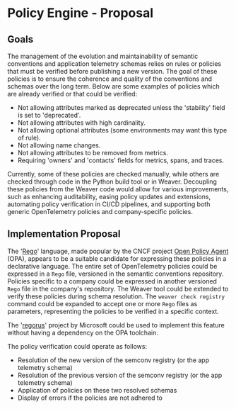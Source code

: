 # Policy Engine - Proposal

## Goals

The management of the evolution and maintainability of semantic conventions and
application telemetry schemas relies on rules or policies that must be verified
before publishing a new version. The goal of these policies is to ensure the
coherence and quality of the conventions and schemas over the long term. Below
are some examples of policies which are already verified or that could be
verified:
- Not allowing attributes marked as deprecated unless the 'stability' field is
set to 'deprecated'.
- Not allowing attributes with high cardinality.
- Not allowing optional attributes (some environments may want this type of
rule).
- Not allowing name changes.
- Not allowing attributes to be removed from metrics.
- Requiring 'owners' and 'contacts' fields for metrics, spans, and traces.

Currently, some of these policies are checked manually, while others are
checked through code in the Python build tool or in Weaver. Decoupling these
policies from the Weaver code would allow for various improvements, such as
enhancing auditability, easing policy updates and extensions, automating policy
verification in CI/CD pipelines, and supporting both generic OpenTelemetry
policies and company-specific policies.

## Implementation Proposal

The '[Rego](https://www.openpolicyagent.org/docs/latest/policy-language/)' language, made popular by the CNCF project
[Open Policy Agent](https://www.openpolicyagent.org/) (OPA),
appears to be a suitable candidate for expressing these policies in a
declarative language. The entire set of OpenTelemetry policies could be
expressed in a `Rego` file, versioned in the semantic conventions repository. 
Policies specific to a company could be expressed in another versioned `Rego`
file in the company's repository. The Weaver tool could be extended to verify
these policies during schema resolution. The `weaver check registry` command
could be expanded to accept one or more `Rego` files as parameters,
representing the policies to be verified in a specific context.

The '[regorus](https://github.com/microsoft/regorus)' project by Microsoft could be used to implement this feature
without having a dependency on the OPA toolchain.

The policy verification could operate as follows:
- Resolution of the new version of the semconv registry (or the app telemetry
schema)
- Resolution of the previous version of the semconv registry (or the app
telemetry schema)
- Application of policies on these two resolved schemas
- Display of errors if the policies are not adhered to